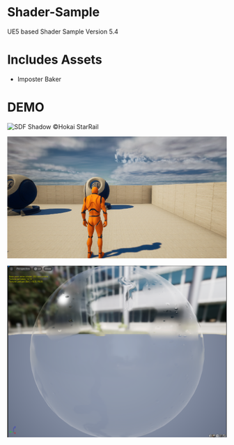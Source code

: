 # Shader-Sample
UE5 based Shader Sample
Version 5.4

# Includes Assets
- Imposter Baker

# DEMO
![SDF Shadow](Demo/SDF_Shadow.gif)
©Hokai StarRail

![Custom Depth Shadow](Demo/CustomShadowMap.png)

![WetShader](Demo/Wet_Shader.png)



